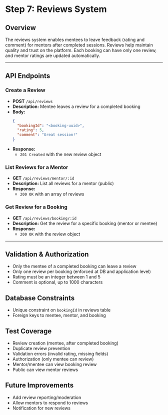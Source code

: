 # Step 7: Reviews System

## Overview
The reviews system enables mentees to leave feedback (rating and comment) for mentors after completed sessions. Reviews help maintain quality and trust on the platform. Each booking can have only one review, and mentor ratings are updated automatically.

---

## API Endpoints

### Create a Review
- **POST** `/api/reviews`
- **Description:** Mentee leaves a review for a completed booking
- **Body:**
  ```json
  {
    "bookingId": "<booking-uuid>",
    "rating": 5,
    "comment": "Great session!"
  }
  ```
- **Response:**
  - `201 Created` with the new review object

### List Reviews for a Mentor
- **GET** `/api/reviews/mentor/:id`
- **Description:** List all reviews for a mentor (public)
- **Response:**
  - `200 OK` with an array of reviews

### Get Review for a Booking
- **GET** `/api/reviews/booking/:id`
- **Description:** Get the review for a specific booking (mentor or mentee)
- **Response:**
  - `200 OK` with the review object

---

## Validation & Authorization
- Only the mentee of a completed booking can leave a review
- Only one review per booking (enforced at DB and application level)
- Rating must be an integer between 1 and 5
- Comment is optional, up to 1000 characters

## Database Constraints
- Unique constraint on `bookingId` in reviews table
- Foreign keys to mentee, mentor, and booking

## Test Coverage
- Review creation (mentee, after completed booking)
- Duplicate review prevention
- Validation errors (invalid rating, missing fields)
- Authorization (only mentee can review)
- Mentor/mentee can view booking review
- Public can view mentor reviews

## Future Improvements
- Add review reporting/moderation
- Allow mentors to respond to reviews
- Notification for new reviews 